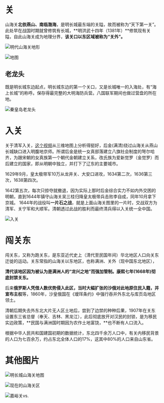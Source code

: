 <!-- ex_nolevel -->

# 关
山海关**北依燕山、南临渤海**，是明长城最东端的关隘，故而被称为“天下第一关”。此处早在战国时期就曾修筑有长城，**明洪武十四年（1381年）**修筑现有关隘，自此山海关成为地理分界，**该关口以东区域被称为“关外”。**

![明代山海关地形](/assets/1280px-%E5%B1%B1%E6%B5%B7%E5%85%B3%E5%9C%B0%E5%BD%A2%E5%9B%BE.svg.png)

![地图](/assets/地图俯瞰.png)

## 老龙头
既是明长城东边起点，明长城东边的第一个关口，又是长城唯一的入海处，有“海上长城”的称呼。保存得最完整的大明海防兵营。八国联军期间也做过营盘的所在地。

![秦皇岛老龙头](/assets/ShanhaiguanGreatWall-end.jpg)

# 入关
关于清军入关，[这个视频](https://www.youtube.com/watch?v=-G5LSgldUT4)从三维地图上分析得挺好，后金(满清)绕过山海关从燕山长城缺口进入明腹地京师。所谓后金是统一女真部落建立八旗社会制度的弩尔哈齐，为跟宋朝的女真族第一个朝代金朝建立关系，改氏族为爱新觉罗（金觉罗）而后建立的国家，即从明朝中独立，并打下了辽东的主要城市。

1629年9月，皇太极带军10万从龙井关、大安口进攻，1634第二次，1636第三次，1638第四次。

1642第五次，每次只掠夺就撤退，因为实际上那时后金综合实力不如内外交困的明朝，直到1644年镇守山海关吴三桂归降皇太极带兵击败李自成，同年10月拿下京城。 1644年的战役叫**一片石之战**，就是上面山海关图里的一片时，交战双方为清军、关宁军和大顺军。清朝透过此战的胜利而最终清兵得以入关统一全中国。

![入关](/assets/sddefault.jpg)

# 闯关东
闯关东，又称为跑关东，是东亚近代史上（清代至民国年间）华北地区人口向关东迁徙的运动。关东常指的山海关以东地区，也称满洲、关外（现中国东北地区），

**清代该地区因为被认为是满洲人的“龙兴之地”而强加管制。康熙七年(1668年)彻底封禁关东。**

后来**俄罗斯人凭借人数优势侵入此区，当时大幅扩张的沙俄对此地原住民入籍，并宣布主权**等，1860年，沙皇俄国在《瑷珲条约》中强行吞并外东北与库页岛地区领土。

清朝后期失去外东北大片无人区土地后，尝到了边禁的种种后果，1907年在关东设置东三省总督（奉天、吉林、黑龙江），此后彻底放开对汉民的封锁，是为移民实边政策，**民国与满洲国时期因为农作土地富饶，**也不断有人口流入。

根据中华人民共和国建国初期的数据统计，东北四千余万人口中，有关内移民背景的人口为七百余万，约占东北全体人口的17%，这其中80%的人口来自山东省。

# 其他图片
![明长城山海关地图](/assets/afdda86f4eae41c2a9b27e81426d2af3.jpeg)

![现在的山海关区](/assets/Qinhuangdao_Shanhaiguan_Airport_2020.jpg)

![嘉峪关vs.](/assets/cf239dea8a2475bc5c90798c68ea50110a1f34c7.jpg@960w_540h_1c.webp)